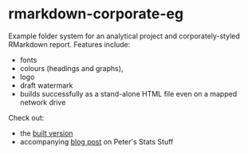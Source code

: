 # rmarkdown-corporate-eg

Example folder system for an analytical project and corporately-styled RMarkdown report.  Features include:

- fonts
- colours (headings and graphs), 
- logo 
- draft watermark
- builds successfully as a stand-alone HTML file even on a mapped network drive

Check out:

- the [built version](http://ellisp.github.io/presentations/rmarkdown-styled-demo.html) 
- accompanying [blog post](http://ellisp.github.io/blog/2017/09/09/rmarkdown) on Peter's Stats Stuff


